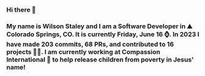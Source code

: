 ### Hi there 👋

### My name is Wilson Staley and I am a Software Developer in ⛰ Colorado Springs, CO.  It is currently Friday, June 16 ⌚. In 2023 I have made 203 commits, 68 PRs, and contributed to 16 projects 👨‍💻. I am currently working at Compassion International 🏢 to help release children from poverty in Jesus' name!
